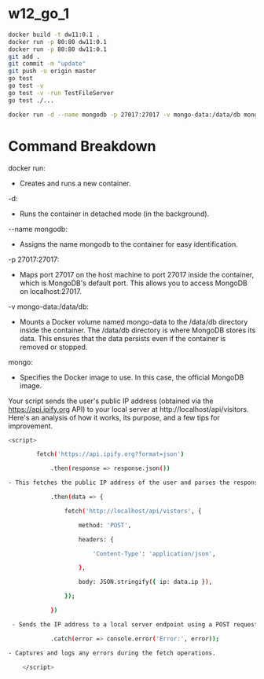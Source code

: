 # w12_go_1

```bash
docker build -t dw11:0.1 .
docker run -p 80:80 dw11:0.1
docker run -p 80:80 dw11:0.1
git add .
git commit -m "update"
git push -u origin master 
go test
go test -v
go test -v -run TestFileServer
go test ./...

docker run -d --name mongodb -p 27017:27017 -v mongo-data:/data/db mongo:latest

```

# **Command Breakdown**
docker run:
- Creates and runs a new container.

-d:
- Runs the container in detached mode (in the background).

--name mongodb:
- Assigns the name mongodb to the container for easy identification.

-p 27017:27017:
- Maps port 27017 on the host machine to port 27017 inside the container, which is MongoDB's default port. This allows you to access MongoDB on localhost:27017.

-v mongo-data:/data/db:
- Mounts a Docker volume named mongo-data to the /data/db directory inside the container. The /data/db directory is where MongoDB stores its data. This ensures that the data persists even if the container is removed or stopped.

mongo:
- Specifies the Docker image to use. In this case, the official MongoDB image.


Your script sends the user's public IP address (obtained via the https://api.ipify.org API) to your local server at http://localhost/api/visitors. Here's an analysis of how it works, its purpose, and a few tips for improvement.
``` bash
<script>

        fetch('https://api.ipify.org?format=json')

            .then(response => response.json()) 

- This fetches the public IP address of the user and parses the response JSON to extract the ip value.

            .then(data => {

                fetch('http://localhost/api/vistors', {

                    method: 'POST',

                    headers: {

                        'Content-Type': 'application/json',

                    },

                    body: JSON.stringify({ ip: data.ip }),

                });

            })

 - Sends the IP address to a local server endpoint using a POST request with a JSON payload.

            .catch(error => console.error('Error:', error));

- Captures and logs any errors during the fetch operations.

    </script>

```
